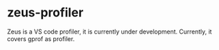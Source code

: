 # zeus-profiler
Zeus is a VS code profiler, it is currently under development.
Currently, it covers gprof as profiler.
